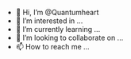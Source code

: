 - 👋 Hi, I’m @Quantumheart
- 👀 I’m interested in ...
- 🌱 I’m currently learning ...
- 💞️ I’m looking to collaborate on ...
- 📫 How to reach me ...

<!---
Quantumheart/Quantumheart is a ✨ special ✨ repository because its `README.md` (this file) appears on your GitHub profile.
You can click the Preview link to take a look at your changes.
--->
